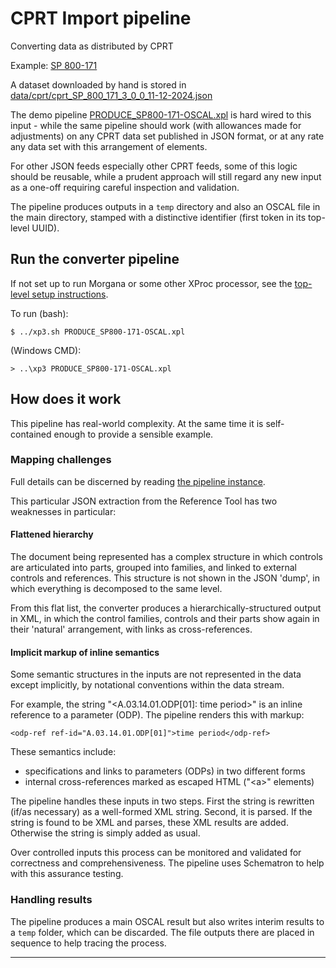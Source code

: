# CPRT Import pipeline

Converting data as distributed by CPRT

Example: [SP 800-171](https://csrc.nist.gov/projects/cprt/catalog#/cprt/framework/version/SP_800_171_3_0_0/home)

A dataset downloaded by hand is stored in [data/cprt/cprt_SP_800_171_3_0_0_11-12-2024.json](data/cprt/cprt_SP_800_171_3_0_0_11-12-2024.json)

The demo pipeline [PRODUCE_SP800-171-OSCAL.xpl](PRODUCE_SP800-171-OSCAL.xpl) is hard wired to this input - while the same pipeline should work (with allowances made for adjustments) on any CPRT data set published in JSON format, or at any rate any data set with this arrangement of elements.

For other JSON feeds especially other CPRT feeds, some of this logic should be reusable, while a prudent approach will still regard any new input as a one-off requiring careful inspection and validation.

The pipeline produces outputs in a `temp` directory and also an OSCAL file in the main directory, stamped with a distinctive identifier (first token in its top-level UUID).

## Run the converter pipeline

If not set up to run Morgana or some other XProc processor, see the [top-level setup instructions](../../setup-notes.md).

To run (bash):

```
$ ../xp3.sh PRODUCE_SP800-171-OSCAL.xpl
```

(Windows CMD):

```
> ..\xp3 PRODUCE_SP800-171-OSCAL.xpl
```

## How does it work

This pipeline has real-world complexity. At the same time it is self-contained enough to provide a sensible example.

### Mapping challenges

Full details can be discerned by reading [the pipeline instance](PRODUCE_SP800-171-OSCAL.xpl).

This particular JSON extraction from the Reference Tool has two weaknesses in particular:

####  Flattened hierarchy

The document being represented has a complex structure in which controls are articulated into parts, grouped into families, and linked to external controls and references. This structure is not shown in the JSON 'dump', in which everything is decomposed to the same level.

From this flat list, the converter produces a hierarchically-structured output in XML, in which the control families, controls and their parts show again in their 'natural' arrangement, with links as cross-references.

#### Implicit markup of inline semantics

Some semantic structures in the inputs are not represented in the data except implicitly, by notational conventions within the data stream.

For example, the string "&lt;A.03.14.01.ODP[01]: time period>" is an inline reference to a parameter (ODP). The pipeline renders this with markup:

```
<odp-ref ref-id="A.03.14.01.ODP[01]">time period</odp-ref>
```

These semantics include:
  - specifications and links to parameters (ODPs) in two different forms
  - internal cross-references marked as escaped HTML ("&lt;a>" elements)

The pipeline handles these inputs in two steps. First the string is rewritten (if/as necessary) as a well-formed XML string. Second, it is parsed. If the string is found to be XML and parses, these XML results are added. Otherwise the string is simply added as usual.

Over controlled inputs this process can be monitored and validated for correctness and comprehensiveness. The pipeline uses Schematron to help with this assurance testing.

### Handling results

The pipeline produces a main OSCAL result but also writes interim results to a `temp` folder, which can be discarded. The file outputs there are placed in sequence to help tracing the process.









---

